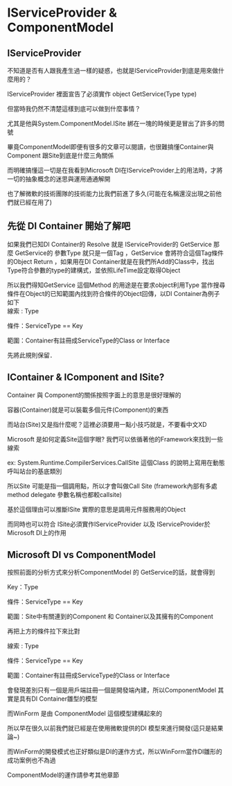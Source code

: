 # IServiceProvider & ComponentModel

## IServiceProvider

不知道是否有人跟我產生過一樣的疑惑，也就是IServiceProvider到底是用來做什麼用的？

IServiceProvider 裡面宣告了必須實作 object GetService\(Type type\)

但當時我仍然不清楚這樣到底可以做到什麼事情？

尤其是他與System.ComponentModel.ISite 綁在一塊的時候更是冒出了許多的問號

畢竟ComponentModel即便有很多的文章可以閱讀，也很難搞懂Container與Component 跟Site到底是什麼三角關係

而明確搞懂這一切是在我看到Microsoft DI在IServiceProvider上的用法時，才將一切的抽象概念的迷思與運用通通解開

也了解微軟的技術團隊的技術能力比我們前進了多久\(可能在名稱還沒出現之前他們就已經在用了\)

## 先從 DI Container 開始了解吧

如果我們已知DI Container的 Resolve 就是 IServiceProvider的 GetService 那麼 GetService的 參數Type 就只是一個Tag ，GetService 會將符合這個Tag條件的Object Return ，如果用在DI Container就是在我們所Add的Class中，找出Type符合參數的type的建構式，並依照LifeTime設定取得Object

所以我們得知GetService 這個Method 的用途是在要求object利用Type 當作搜尋條件在Object的已知範圍內找到符合條件的Object回傳，以DI Container為例子如下  
線索 : Type

條件：ServiceType == Key

範圍：Container有註冊成ServiceType的Class or Interface

先將此規則保留．

## IContainer & IComponent and ISite?

Container 與 Component的關係按照字面上的意思是很好理解的

容器\(Container\)就是可以裝載多個元件\(Component\)的東西

而站台\(Site\)又是指什麼呢？這裡必須要用一點小技巧就是，不要看中文XD

Microsoft 是如何定義Site這個字眼? 我們可以依循著他的Framework來找到一些線索

ex: System.Runtime.CompilerServices.CallSite 這個Class 的說明上寫用在動態呼叫站台的基底類別

所以Site 可能是指一個調用點，所以才會叫做Call Site \(framework內部有多處method delegate 參數名稱也都較callsite\)

基於這個理由可以推斷ISite 實際的意思是調用元件服務用的Object

而同時也可以符合 ISite必須實作IServiceProvider 以及 IServiceProvider於Microsoft DI上的作用

## Microsoft DI vs ComponentModel

按照前面的分析方式來分析ComponentModel 的 GetService的話，就會得到

Key：Type

條件：ServiceType == Key

範圍：Site中有關連到的Component 和 Container以及其擁有的Component

再把上方的條件拉下來比對

線索 : Type

條件：ServiceType == Key

範圍：Container有註冊成ServiceType的Class or Interface

會發現差別只有一個是用戶端註冊一個是開發端內建，所以ComponentModel 其實是具有DI Container雛型的模型

而WinForm 是由 ComponentModel 這個模型建構起來的

所以早在很久以前我們就已經是在使用微軟提供的DI 模型來進行開發\(這只是結果論~\)

而WinForm的開發模式也正好類似是DI的運作方式，所以WinForm當作DI雛形的成功案例也不為過

ComponentModel的運作請參考其他章節

